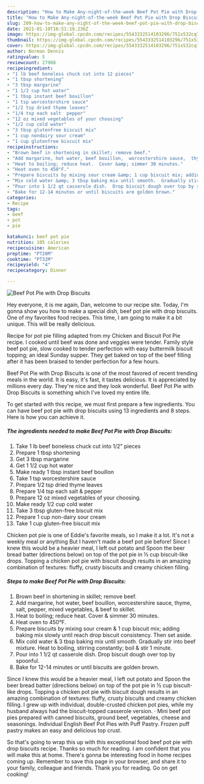 ```yaml
---
description: "How to Make Any-night-of-the-week Beef Pot Pie with Drop Biscuits"
title: "How to Make Any-night-of-the-week Beef Pot Pie with Drop Biscuits"
slug: 209-how-to-make-any-night-of-the-week-beef-pot-pie-with-drop-biscuits
date: 2021-01-10T16:51:19.236Z
image: https://img-global.cpcdn.com/recipes/5543332514103296/751x532cq70/beef-pot-pie-with-drop-biscuits-recipe-main-photo.jpg
thumbnail: https://img-global.cpcdn.com/recipes/5543332514103296/751x532cq70/beef-pot-pie-with-drop-biscuits-recipe-main-photo.jpg
cover: https://img-global.cpcdn.com/recipes/5543332514103296/751x532cq70/beef-pot-pie-with-drop-biscuits-recipe-main-photo.jpg
author: Norman Dennis
ratingvalue: 5
reviewcount: 27908
recipeingredient:
- "1 lb beef boneless chuck cut into 12 pieces"
- "1 tbsp shortening"
- "3 tbsp margarine"
- "1 1/2 cup hot water"
- "1 tbsp instant beef bouillon"
- "1 tsp worcestershire sauce"
- "1/2 tsp dried thyme leaves"
- "1/4 tsp each salt  pepper"
- "12 oz mixed vegetables of your choosing"
- "1/2 cup cold water"
- "3 tbsp glutenfree biscuit mix"
- "1 cup nondairy sour cream"
- "1 cup glutenfree biscuit mix"
recipeinstructions:
- "Brown beef in shortening in skillet; remove beef."
- "Add margarine, hot water, beef bouillon,  worcestershire sauce,  thyme,  salt, pepper, mixed vegetables, &amp; beef to skillet."
- "Heat to boiling; reduce heat.  Cover &amp; simmer 30 minutes."
- "Heat oven to 450°F."
- "Prepare biscuits by mixing sour cream &amp; 1 cup biscuit mix; adding baking mix slowly until reach drop biscuit consistency. Then set aside."
- "Mix cold water &amp; 3 tbsp baking mix until smooth.  Gradually stir into beef mixture. Heat to boiling,  stirring constantly; boil &amp; stir 1 minute."
- "Pour into 1 1/2 qt casserole dish.  Drop biscuit dough over top by spoonful."
- "Bake for 12-14 minutes or until biscuits are golden brown."
categories:
- Recipe
tags:
- beef
- pot
- pie

katakunci: beef pot pie 
nutrition: 105 calories
recipecuisine: American
preptime: "PT20M"
cooktime: "PT32M"
recipeyield: "4"
recipecategory: Dinner

---
```



![Beef Pot Pie with Drop Biscuits](https://img-global.cpcdn.com/recipes/5543332514103296/751x532cq70/beef-pot-pie-with-drop-biscuits-recipe-main-photo.jpg)

Hey everyone, it is me again, Dan, welcome to our recipe site. Today, I'm gonna show you how to make a special dish, beef pot pie with drop biscuits. One of my favorites food recipes. This time, I am going to make it a bit unique. This will be really delicious.

Recipe for pot pie filling adapted from my Chicken and Biscuit Pot Pie recipe. I cooked until beef was done and veggies were tender. Family style beef pot pie, slow cooked to tender perfection with easy buttermilk biscuit topping; an ideal Sunday supper. They get baked on top of the beef filling after it has been braised to tender perfection for a few hours.

Beef Pot Pie with Drop Biscuits is one of the most favored of recent trending meals in the world. It is easy, it's fast, it tastes delicious. It is appreciated by millions every day. They're nice and they look wonderful. Beef Pot Pie with Drop Biscuits is something which I've loved my entire life.


To get started with this recipe, we must first prepare a few ingredients. You can have beef pot pie with drop biscuits using 13 ingredients and 8 steps. Here is how you can achieve it.

<!--inarticleads1-->

##### The ingredients needed to make Beef Pot Pie with Drop Biscuits:

1. Take 1 lb beef boneless chuck cut into 1/2&#34; pieces
1. Prepare 1 tbsp shortening
1. Get 3 tbsp margarine
1. Get 1 1/2 cup hot water
1. Make ready 1 tbsp instant beef bouillon
1. Take 1 tsp worcestershire sauce
1. Prepare 1/2 tsp dried thyme leaves
1. Prepare 1/4 tsp each salt &amp; pepper
1. Prepare 12 oz mixed vegetables of your choosing.
1. Make ready 1/2 cup cold water
1. Take 3 tbsp gluten-free biscuit mix
1. Prepare 1 cup non-dairy sour cream
1. Take 1 cup gluten-free biscuit mix


Chicken pot pie is one of Eddie&#39;s favorite meals, so I make it a lot. It&#39;s not a weekly meal or anything But I haven&#39;t made a beef pot pie before! Since I knew this would be a heavier meal, I left out potato and Spoon the beer bread batter (directions below) on top of the pot pie in ½ cup biscuit-like drops. Topping a chicken pot pie with biscuit dough results in an amazing combination of textures: fluffy, crusty biscuits and creamy chicken filling. 

<!--inarticleads2-->

##### Steps to make Beef Pot Pie with Drop Biscuits:

1. Brown beef in shortening in skillet; remove beef.
1. Add margarine, hot water, beef bouillon,  worcestershire sauce,  thyme,  salt, pepper, mixed vegetables, &amp; beef to skillet.
1. Heat to boiling; reduce heat.  Cover &amp; simmer 30 minutes.
1. Heat oven to 450°F.
1. Prepare biscuits by mixing sour cream &amp; 1 cup biscuit mix; adding baking mix slowly until reach drop biscuit consistency. Then set aside.
1. Mix cold water &amp; 3 tbsp baking mix until smooth.  Gradually stir into beef mixture. Heat to boiling,  stirring constantly; boil &amp; stir 1 minute.
1. Pour into 1 1/2 qt casserole dish.  Drop biscuit dough over top by spoonful.
1. Bake for 12-14 minutes or until biscuits are golden brown.


Since I knew this would be a heavier meal, I left out potato and Spoon the beer bread batter (directions below) on top of the pot pie in ½ cup biscuit-like drops. Topping a chicken pot pie with biscuit dough results in an amazing combination of textures: fluffy, crusty biscuits and creamy chicken filling. I grew up with individual, double-crusted chicken pot pies, while my husband always had the biscuit-topped casserole version. · Mini beef pot pies prepared with canned biscuits, ground beef, vegetables, cheese and seasonings. Individual English Beef Pot Pies with Puff Pastry. Frozen puff pastry makes an easy and delicious top crust. 

So that's going to wrap this up with this exceptional food beef pot pie with drop biscuits recipe. Thanks so much for reading. I am confident that you will make this at home. There's gonna be interesting food in home recipes coming up. Remember to save this page in your browser, and share it to your family, colleague and friends. Thank you for reading. Go on get cooking!
